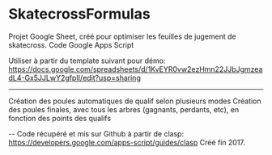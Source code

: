 # SkatecrossFormulas
Projet Google Sheet, créé pour optimiser les feuilles de jugement de skatecross.
Code Google Apps Script

Utiliser à partir du template suivant pour démo: https://docs.google.com/spreadsheets/d/1KvEYR0vw2ezHmn22JJbJgmzeadL4-Gx5JJLwY2gfpII/edit?usp=sharing

---
Création des poules automatiques de qualif selon plusieurs modes
Création des poules finales, avec tous les arbres (gagnants, perdants, etc), en fonction des points des qualifs

--
Code récupéré et mis sur Github à partir de clasp: https://developers.google.com/apps-script/guides/clasp
Créé fin 2017.

